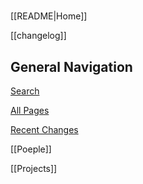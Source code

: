 <!-- This comment is not rendered visibly to web.

Feel free to edit this page.

Please use these special conventions for Sidebar pages:

Use `# Headers` to separate sections.

Instead of bullet lists, use plain lines, with two space characters added to the end of lines. That makes a line break. (Otherwise, the lines will wrap onto one line.)
-->
#

[[README|Home]]

[[changelog]]

## General Navigation


[Search](/search.html)

[All Pages](/all-pages.html)

[Recent Changes](/recent-pages.html)

[[Poeple]]

[[Projects]]
